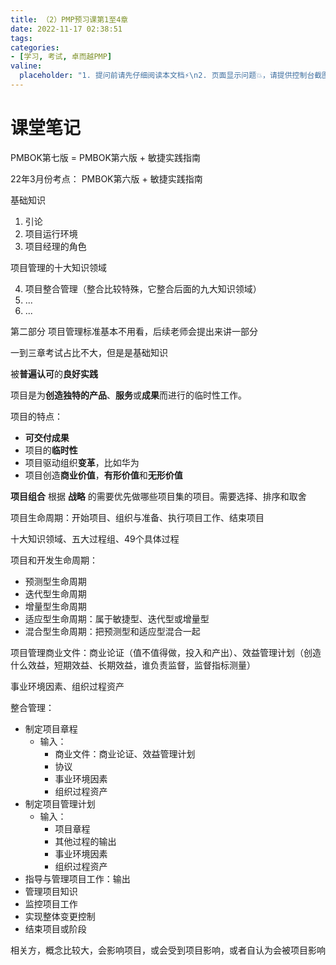 ```yaml
---
title: （2）PMP预习课第1至4章
date: 2022-11-17 02:38:51
tags:
categories:
- [学习, 考试, 卓而越PMP]
valine:
  placeholder: "1. 提问前请先仔细阅读本文档⚡\n2. 页面显示问题💥，请提供控制台截图📸或者您的测试网址\n3. 其他任何报错💣，请提供详细描述和截图📸，祝食用愉快💪"
---
```


# 课堂笔记

PMBOK第七版 = PMBOK第六版 + 敏捷实践指南

22年3月份考点： PMBOK第六版 + 敏捷实践指南

基础知识

1. 引论
2. 项目运行环境
3. 项目经理的角色

项目管理的十大知识领域

4. 项目整合管理（整合比较特殊，它整合后面的九大知识领域）
5. ...
13. ...

第二部分 项目管理标准基本不用看，后续老师会提出来讲一部分

一到三章考试占比不大，但是是基础知识

被**普遍认可**的**良好实践**

项目是为**创造独特的产品**、**服务**或**成果**而进行的临时性工作。

项目的特点：

- **可交付成果**
- 项目的**临时性**
- 项目驱动组织**变革**，比如华为
- 项目创造**商业价值**，**有形价值**和**无形价值**

**项目组合** 根据 **战略** 的需要优先做哪些项目集的项目。需要选择、排序和取舍

项目生命周期：开始项目、组织与准备、执行项目工作、结束项目

十大知识领域、五大过程组、49个具体过程

项目和开发生命周期：

- 预测型生命周期
- 迭代型生命周期
- 增量型生命周期
- 适应型生命周期：属于敏捷型、迭代型或增量型
- 混合型生命周期：把预测型和适应型混合一起

项目管理商业文件：商业论证（值不值得做，投入和产出）、效益管理计划（创造什么效益，短期效益、长期效益，谁负责监督，监督指标测量）

事业环境因素、组织过程资产

整合管理：

- 制定项目章程
  - 输入：
    - 商业文件：商业论证、效益管理计划
    - 协议
    - 事业环境因素
    - 组织过程资产
- 制定项目管理计划
  - 输入：
    - 项目章程
    - 其他过程的输出
    - 事业环境因素
    - 组织过程资产
- 指导与管理项目工作：输出
- 管理项目知识
- 监控项目工作
- 实现整体变更控制
- 结束项目或阶段

相关方，概念比较大，会影响项目，或会受到项目影响，或者自认为会被项目影响



